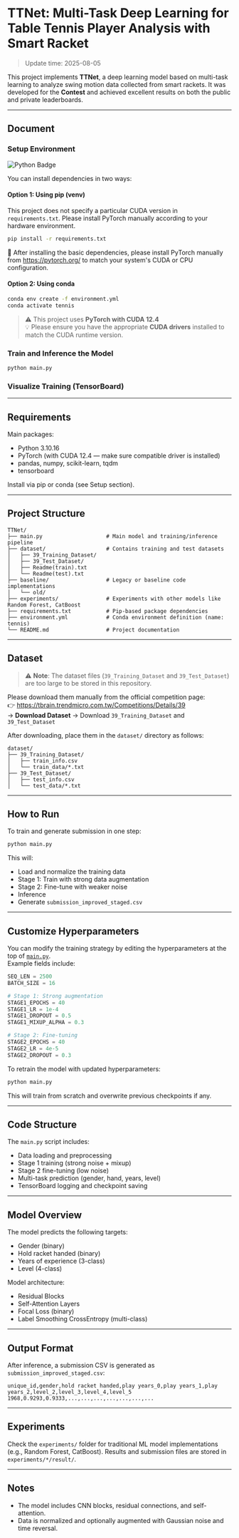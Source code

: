 # TTNet: Multi-Task Deep Learning for Table Tennis Player Analysis with Smart Racket
>Update time: 2025-08-05

This project implements **TTNet**, a deep learning model based on multi-task learning to analyze swing motion data collected from smart rackets. It was developed for the **Contest** and achieved excellent results on both the public and private leaderboards.

---

## Document

### Setup Environment
![Python Badge](https://img.shields.io/badge/Python-3.10.16-blue)

You can install dependencies in two ways:

#### Option 1: Using pip (venv)

This project does not specify a particular CUDA version in `requirements.txt`. Please install PyTorch manually according to your hardware environment.

```bash
pip install -r requirements.txt
```
📌 After installing the basic dependencies, please install PyTorch manually from https://pytorch.org/ to match your system's CUDA or CPU configuration.


#### Option 2: Using conda 

```bash
conda env create -f environment.yml
conda activate tennis
```

> ⚠️ This project uses **PyTorch with CUDA 12.4**  
> 💡 Please ensure you have the appropriate **CUDA drivers** installed to match the CUDA runtime version.

### Train and Inference the Model

```bash
python main.py
```

### Visualize Training (TensorBoard)


---

## Requirements
Main packages:
- Python 3.10.16
- PyTorch (with CUDA 12.4 — make sure compatible driver is installed)
- pandas, numpy, scikit-learn, tqdm
- tensorboard

Install via pip or conda (see Setup section).

---

## Project Structure

```
TTNet/
├── main.py                    # Main model and training/inference pipeline
├── dataset/                   # Contains training and test datasets
│   ├── 39_Training_Dataset/
│   ├── 39_Test_Dataset/
│   ├── Readme(train).txt
│   └── Readme(test).txt
├── baseline/                  # Legacy or baseline code implementations
│   └── old/
├── experiments/               # Experiments with other models like Random Forest, CatBoost
├── requirements.txt           # Pip-based package dependencies
├── environment.yml            # Conda environment definition (name: tennis)
└── README.md                  # Project documentation

```

---

## Dataset

> ⚠️ **Note**: The dataset files (`39_Training_Dataset` and `39_Test_Dataset`) are too large to be stored in this repository.

Please download them manually from the official competition page:  
👉 https://tbrain.trendmicro.com.tw/Competitions/Details/39  
→ **Download Dataset** → Download `39_Training_Dataset` and `39_Test_Dataset`

After downloading, place them in the `dataset/` directory as follows:

```
dataset/
├── 39_Training_Dataset/
│   ├── train_info.csv
│   └── train_data/*.txt
├── 39_Test_Dataset/
│   ├── test_info.csv
│   └── test_data/*.txt
```

---

## How to Run

To train and generate submission in one step:

```bash
python main.py
```

This will:
- Load and normalize the training data
- Stage 1: Train with strong data augmentation
- Stage 2: Fine-tune with weaker noise
- Inference
- Generate `submission_improved_staged.csv`

---

##  Customize Hyperparameters

You can modify the training strategy by editing the hyperparameters at the top of [`main.py`](./main.py).  
Example fields include:

```python
SEQ_LEN = 2500
BATCH_SIZE = 16

# Stage 1: Strong augmentation
STAGE1_EPOCHS = 40
STAGE1_LR = 1e-4
STAGE1_DROPOUT = 0.5
STAGE1_MIXUP_ALPHA = 0.3

# Stage 2: Fine-tuning
STAGE2_EPOCHS = 40
STAGE2_LR = 4e-5
STAGE2_DROPOUT = 0.3
```

To retrain the model with updated hyperparameters:

```bash
python main.py
```

This will train from scratch and overwrite previous checkpoints if any.

---

## Code Structure

The `main.py` script includes:
- Data loading and preprocessing
- Stage 1 training (strong noise + mixup)
- Stage 2 fine-tuning (low noise)
- Multi-task prediction (gender, hand, years, level)
- TensorBoard logging and checkpoint saving

---

## Model Overview

The model predicts the following targets:
- Gender (binary)
- Hold racket handed (binary)
- Years of experience (3-class)
- Level (4-class)

Model architecture:
- Residual Blocks
- Self-Attention Layers
- Focal Loss (binary)
- Label Smoothing CrossEntropy (multi-class)

---

## Output Format

After inference, a submission CSV is generated as `submission_improved_staged.csv`:

```csv
unique_id,gender,hold racket handed,play years_0,play years_1,play years_2,level_2,level_3,level_4,level_5
1968,0.9293,0.9333,...,...,...,...,...,...,...
```

---

## Experiments

Check the `experiments/` folder for traditional ML model implementations (e.g., Random Forest, CatBoost). Results and submission files are stored in `experiments/*/result/`.

---

## Notes

- The model includes CNN blocks, residual connections, and self-attention.
- Data is normalized and optionally augmented with Gaussian noise and time reversal.
